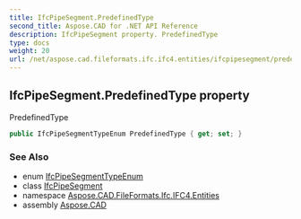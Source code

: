 ```yaml
---
title: IfcPipeSegment.PredefinedType
second_title: Aspose.CAD for .NET API Reference
description: IfcPipeSegment property. PredefinedType
type: docs
weight: 20
url: /net/aspose.cad.fileformats.ifc.ifc4.entities/ifcpipesegment/predefinedtype/
---
```

## IfcPipeSegment.PredefinedType property

PredefinedType

```csharp
public IfcPipeSegmentTypeEnum PredefinedType { get; set; }
```

### See Also

* enum [IfcPipeSegmentTypeEnum](../../../aspose.cad.fileformats.ifc.ifc4.types/ifcpipesegmenttypeenum/)
* class [IfcPipeSegment](../)
* namespace [Aspose.CAD.FileFormats.Ifc.IFC4.Entities](../../ifcpipesegment/)
* assembly [Aspose.CAD](../../../)


